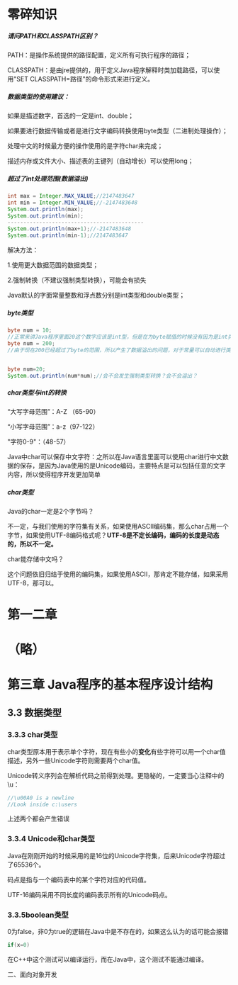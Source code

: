 # 零碎知识

##### 请问PATH和CLASSPATH区别？

PATH：是操作系统提供的路径配置，定义所有可执行程序的路径；

CLASSPATH：是由jre提供的，用于定义Java程序解释时类加载路径，可以使用"SET CLASSPATH=路径"的命令形式来进行定义。

##### 数据类型的使用建议：

如果是描述数字，首选的一定是int、double；

如果要进行数据传输或者是进行文字编码转换使用byte类型（二进制处理操作）；

处理中文的时候最方便的操作使用的是字符char来完成；

描述内存或文件大小、描述表的主键列（自动增长）可以使用long；

##### 超过了int处理范围(数据溢出)

```java
int max = Integer.MAX_VALUE;//2147483647
int min = Integer.MIN_VALUE;//-2147483648
System.out.println(max);
System.out.println(min);
-------------------------------------------
System.out.println(max+1);//-2147483648
System.out.println(min-1);//2147483647
```

解决方法：

1.使用更大数据范围的数据类型；

2.强制转换（不建议强制类型转换），可能会有损失

Java默认的字面常量整数和浮点数分别是int类型和double类型；

##### byte类型

```java
byte num = 10;
//正常来讲Java程序里面20这个数字应该是int型，但是在为byte赋值的时候没有因为是int类型而发生强制类型转换，是因为Java对byte做了特殊处理，即：如果没有超过byte范围的常量可以自动由int变为byte
byte num = 200;
//由于现在200已经超过了byte的范围，所以产生了数据溢出的问题，对于常量可以自动进行类型转换，但是对于变量还是需要进行强制类型转换


byte num=20;
System.out.println(num*num);//会不会发生强制类型转换？会不会溢出？
```

##### char类型与int的转换

“大写字母范围”：A-Z    （65-90）

“小写字母范围”：a-z（97-122）

"字符0-9"：（48-57）

Java中char可以保存中文字符：之所以在Java语言里面可以使用char进行中文数据的保存，是因为Java使用的是Unicode编码，主要特点是可以包括任意的文字内容，所以使得程序开发更加简单



##### char类型

Java的char一定是2个字节吗？

不一定，与我们使用的字符集有关系，如果使用ASCII编码集，那么char占用一个字节，如果使用UTF-8编码格式呢？**UTF-8是不定长编码，编码的长度是动态的，所以不一定。**

char能存储中文吗？

这个问题依旧归结于使用的编码集，如果使用ASCII，那肯定不能存储，如果采用UTF-8，那可以。

# 第一二章

# （略）

# 第三章  Java程序的基本程序设计结构

## 3.3 数据类型

### 3.3.3 char类型

char类型原本用于表示单个字符，现在有些小的**变化**有些字符可以用一个char值描述，另外一些Unicode字符则需要两个char值。

Unicode转义序列会在解析代码之前得到处理。更隐秘的，一定要当心注释中的\u：

```java
//\u00A0 is a newline
//Look inside c:\users
```

上述两个都会产生错误

### 3.3.4 Unicode和char类型

Java在刚刚开始的时候采用的是16位的Unicode字符集，后来Unicode字符超过了65536个。

码点是指与一个编码表中的某个字符对应的代码值。

UTF-16编码采用不同长度的编码表示所有的Unicode码点。

### 3.3.5boolean类型

0为false，非0为true的逻辑在Java中是不存在的，如果这么认为的话可能会报错

```java
if(x=0)
```

在C++中这个测试可以编译运行，而在Java中，这个测试不能通过编译。







































二、面向对象开发



